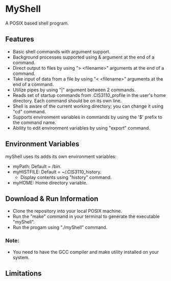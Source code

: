 # MyShell
A POSIX based shell program.

## Features
- Basic shell commands with argument support.
- Background processes supported using & argument at the end of a command.
- Direct output to files by using "> \<filename>" arguments at the end of a command.
- Take input of data from a file by using "< \<filename>" arguments at the end of a command.
- Utilize pipes by using "|" argument between 2 commands.
- Reads set of startup commands from .CIS3110_profile in the user's home directory. Each command should be on its own line.
- Shell is aware of the current working directory; you can change it using "cd" command. 
- Supports environment variables in commands by using the '$' prefix to the command name.
- Ability to edit environment variables by using "export" command.

## Environment Variables
myShell uses its adds its own environment variables: 
- myPath: Default = /bin. 
- myHISTFILE: Default = ~/.CIS3110_history. 
  - Display contents using "history" command.
- myHOME: Home directory variable.

## Download & Run Information
- Clone the repository into your local POSIX machine.
- Run the "make" command in your terminal to generate the executable "myShell".
- Run the progam using "./myShell" command.

### Note:
- You need to have the GCC compiler and make utility installed on your system.

## Limitations


